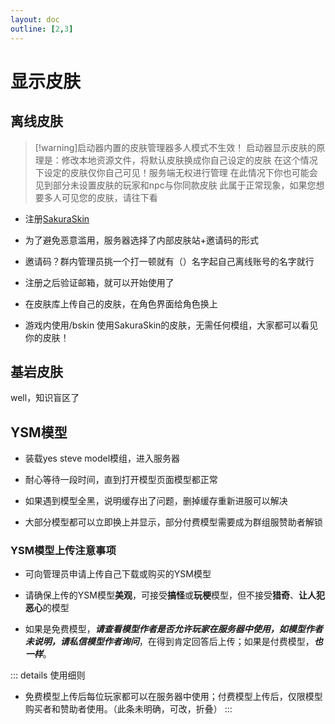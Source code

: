 ```yaml
---
layout: doc
outline: [2,3]
---
```


# 显示皮肤

## 离线皮肤

> [!warning]启动器内置的皮肤管理器多人模式不生效！
> 启动器显示皮肤的原理是：修改本地资源文件，将默认皮肤换成你自己设定的皮肤
> 在这个情况下设定的皮肤仅你自己可见！服务端无权进行管理
> 在此情况下你也可能会见到部分未设置皮肤的玩家和npc与你同款皮肤
>此属于正常现象，如果您想要多人可见您的皮肤，请往下看

- 注册[SakuraSkin](https://skin.link-et.link/)

- 为了避免恶意滥用，服务器选择了内部皮肤站+邀请码的形式

- 邀请码？群内管理员挑一个打一顿就有（）名字起自己离线账号的名字就行

- 注册之后验证邮箱，就可以开始使用了

- 在皮肤库上传自己的皮肤，在角色界面给角色换上

- 游戏内使用/bskin 使用SakuraSkin的皮肤，无需任何模组，大家都可以看见你的皮肤！


## 基岩皮肤

well，知识盲区了

## YSM模型

- 装载yes steve model模组，进入服务器

- 耐心等待一段时间，直到打开模型页面模型都正常

- 如果遇到模型全黑，说明缓存出了问题，删掉缓存重新进服可以解决

- 大部分模型都可以立即换上并显示，部分付费模型需要成为群组服赞助者解锁

### YSM模型上传注意事项 <a id="ysm"></a>

- 可向管理员申请上传自己下载或购买的YSM模型

- 请确保上传的YSM模型**美观**，可接受**搞怪**或**玩梗**模型，但不接受**猎奇**、**让人犯恶心**的模型

- 如果是免费模型，***请查看模型作者是否允许玩家在服务器中使用，如模型作者未说明，请私信模型作者询问***，在得到肯定回答后上传；如果是付费模型，***也一样***。

::: details 使用细则
- 免费模型上传后每位玩家都可以在服务器中使用；付费模型上传后，仅限模型购买者和赞助者使用。（此条未明确，可改，折叠）
:::
